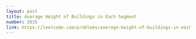 ```yaml
---
layout: post
title: Average Height of Buildings in Each Segment
number: 2015
link: https://leetcode.com/problems/average-height-of-buildings-in-each-segment
---
```

